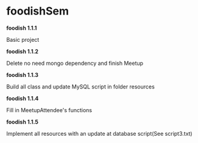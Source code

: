 # foodishSem



**foodish 1.1.1**

Basic project

**foodish 1.1.2**

Delete no need mongo dependency and finish Meetup

**foodish 1.1.3**

Build all class and update MySQL script in folder resources

**foodish 1.1.4**

Fill in MeetupAttendee's functions

**foodish 1.1.5**

Implement all resources with an update at database script(See script3.txt)